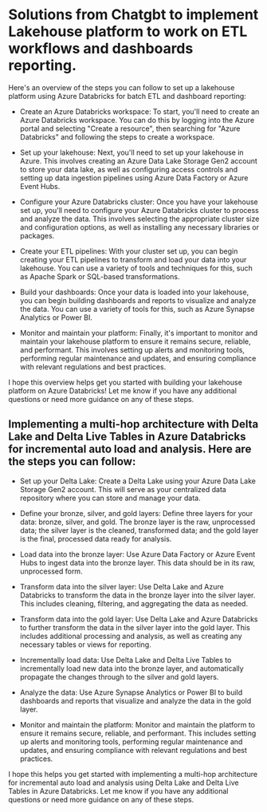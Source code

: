 # Solutions from Chatgbt to implement Lakehouse platform to work on ETL workflows and dashboards reporting.

Here's an overview of the steps you can follow to set up a lakehouse platform using Azure Databricks for batch ETL and dashboard reporting:

- Create an Azure Databricks workspace: To start, you'll need to create an Azure Databricks workspace. You can do this by logging into the Azure portal and selecting "Create a resource", then searching for "Azure Databricks" and following the steps to create a workspace.

- Set up your lakehouse: Next, you'll need to set up your lakehouse in Azure. This involves creating an Azure Data Lake Storage Gen2 account to store your data lake, as well as configuring access controls and setting up data ingestion pipelines using Azure Data Factory or Azure Event Hubs.

- Configure your Azure Databricks cluster: Once you have your lakehouse set up, you'll need to configure your Azure Databricks cluster to process and analyze the data. This involves selecting the appropriate cluster size and configuration options, as well as installing any necessary libraries or packages.

- Create your ETL pipelines: With your cluster set up, you can begin creating your ETL pipelines to transform and load your data into your lakehouse. You can use a variety of tools and techniques for this, such as Apache Spark or SQL-based transformations.

- Build your dashboards: Once your data is loaded into your lakehouse, you can begin building dashboards and reports to visualize and analyze the data. You can use a variety of tools for this, such as Azure Synapse Analytics or Power BI.

- Monitor and maintain your platform: Finally, it's important to monitor and maintain your lakehouse platform to ensure it remains secure, reliable, and performant. This involves setting up alerts and monitoring tools, performing regular maintenance and updates, and ensuring compliance with relevant regulations and best practices.

I hope this overview helps get you started with building your lakehouse platform on Azure Databricks! Let me know if you have any additional questions or need more guidance on any of these steps.

## Implementing a multi-hop architecture with Delta Lake and Delta Live Tables in Azure Databricks for incremental auto load and analysis. Here are the steps you can follow:

- Set up your Delta Lake: Create a Delta Lake using your Azure Data Lake Storage Gen2 account. This will serve as your centralized data repository where you can store and manage your data.

- Define your bronze, silver, and gold layers: Define three layers for your data: bronze, silver, and gold. The bronze layer is the raw, unprocessed data; the silver layer is the cleaned, transformed data; and the gold layer is the final, processed data ready for analysis.

- Load data into the bronze layer: Use Azure Data Factory or Azure Event Hubs to ingest data into the bronze layer. This data should be in its raw, unprocessed form.

- Transform data into the silver layer: Use Delta Lake and Azure Databricks to transform the data in the bronze layer into the silver layer. This includes cleaning, filtering, and aggregating the data as needed.

- Transform data into the gold layer: Use Delta Lake and Azure Databricks to further transform the data in the silver layer into the gold layer. This includes additional processing and analysis, as well as creating any necessary tables or views for reporting.

- Incrementally load data: Use Delta Lake and Delta Live Tables to incrementally load new data into the bronze layer, and automatically propagate the changes through to the silver and gold layers.

- Analyze the data: Use Azure Synapse Analytics or Power BI to build dashboards and reports that visualize and analyze the data in the gold layer.

- Monitor and maintain the platform: Monitor and maintain the platform to ensure it remains secure, reliable, and performant. This includes setting up alerts and monitoring tools, performing regular maintenance and updates, and ensuring compliance with relevant regulations and best practices.

I hope this helps you get started with implementing a multi-hop architecture for incremental auto load and analysis using Delta Lake and Delta Live Tables in Azure Databricks. Let me know if you have any additional questions or need more guidance on any of these steps.
